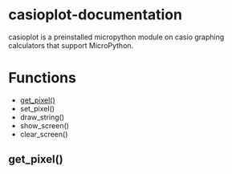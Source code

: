 # casioplot-documentation
casioplot is a preinstalled micropython module on casio graphing calculators that support MicroPython.

# Functions
* [get_pixel()](##get_pixel())
* set_pixel()
* draw_string()
* show_screen()
* clear_screen()



























## get_pixel()
